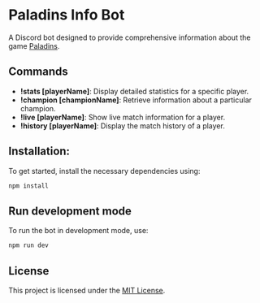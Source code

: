 # Paladins Info Bot

A Discord bot designed to provide comprehensive information about the game [Paladins](https://www.paladins.com/).

## Commands

- **!stats [playerName]**: Display detailed statistics for a specific player.
- **!champion [championName]**: Retrieve information about a particular champion.
- **!live [playerName]**: Show live match information for a player.
- **!history [playerName]**: Display the match history of a player.

## Installation:

To get started, install the necessary dependencies using:

```bash
npm install
```

## Run development mode

To run the bot in development mode, use:

```bash
npm run dev
```

## License

This project is licensed under the [MIT License](/LICENSE.md).

